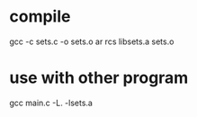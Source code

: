 # compile
gcc -c sets.c -o sets.o
ar rcs libsets.a sets.o

# use with other program
gcc main.c -L. -lsets.a